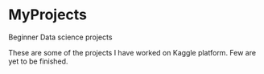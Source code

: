 # MyProjects
Beginner Data science projects

These are some of the projects I have worked on Kaggle platform.
Few are yet to be finished.
